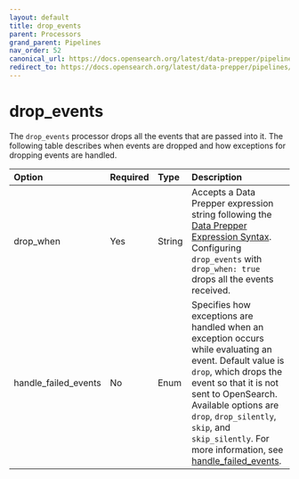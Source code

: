 ```yaml
---
layout: default
title: drop_events
parent: Processors
grand_parent: Pipelines
nav_order: 52
canonical_url: https://docs.opensearch.org/latest/data-prepper/pipelines/configuration/processors/drop-events/
redirect_to: https://docs.opensearch.org/latest/data-prepper/pipelines/configuration/processors/drop-events/
---
```


# drop_events


The `drop_events` processor drops all the events that are passed into it. The following table describes when events are dropped and how exceptions for dropping events are handled. 

Option | Required | Type | Description
:--- | :--- | :--- | :---
drop_when | Yes | String | Accepts a Data Prepper expression string following the [Data Prepper Expression Syntax]({{site.url}}{{site.baseurl}}/data-prepper/pipelines/expression-syntax/). Configuring `drop_events` with `drop_when: true` drops all the events received.
handle_failed_events | No | Enum | Specifies how exceptions are handled when an exception occurs while evaluating an event. Default value is `drop`, which drops the event so that it is not sent to OpenSearch. Available options are `drop`, `drop_silently`, `skip`, and `skip_silently`. For more information, see [handle_failed_events](https://github.com/opensearch-project/data-prepper/tree/main/data-prepper-plugins/drop-events-processor#handle_failed_events).

<!---## Configuration

Content will be added to this section.--->
